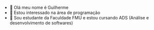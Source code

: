 - 👋 Olá meu nome é Guilherme
- 👀 Estou interessado na área de programação 
- 🌱 Sou estudante da Faculdade FMU e estou cursando ADS (Análise e desenvolvimento de softwares)

<!---
GuiMSF/GuiMSF is a ✨ special ✨ repository because its `README.md` (this file) appears on your GitHub profile.
You can click the Preview link to take a look at your changes.
--->
